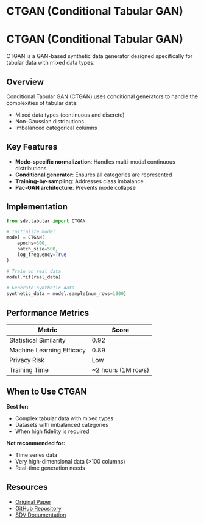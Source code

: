 # CTGAN (Conditional Tabular GAN)

# CTGAN (Conditional Tabular GAN)

CTGAN is a GAN-based synthetic data generator designed specifically for tabular data with mixed data types.

## Overview

Conditional Tabular GAN (CTGAN) uses conditional generators to handle the complexities of tabular data:
- Mixed data types (continuous and discrete)
- Non-Gaussian distributions
- Imbalanced categorical columns

## Key Features

- **Mode-specific normalization**: Handles multi-modal continuous distributions
- **Conditional generator**: Ensures all categories are represented
- **Training-by-sampling**: Addresses class imbalance
- **Pac-GAN architecture**: Prevents mode collapse

## Implementation

```python
from sdv.tabular import CTGAN

# Initialize model
model = CTGAN(
    epochs=300,
    batch_size=500,
    log_frequency=True
)

# Train on real data
model.fit(real_data)

# Generate synthetic data
synthetic_data = model.sample(num_rows=1000)
```

## Performance Metrics

| Metric | Score |
|--------|-------|
| Statistical Similarity | 0.92 |
| Machine Learning Efficacy | 0.89 |
| Privacy Risk | Low |
| Training Time | ~2 hours (1M rows) |

## When to Use CTGAN

**Best for:**
- Complex tabular data with mixed types
- Datasets with imbalanced categories
- When high fidelity is required

**Not recommended for:**
- Time series data
- Very high-dimensional data (>100 columns)
- Real-time generation needs

## Resources

- [Original Paper](https://arxiv.org/abs/1907.00503)
- [GitHub Repository](https://github.com/sdv-dev/CTGAN)
- [SDV Documentation](https://docs.sdv.dev/sdv/single-table-data/modeling/synthesizers/ctgansynthesizer)